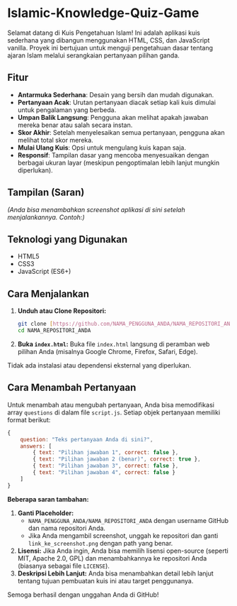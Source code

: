 # Islamic-Knowledge-Quiz-Game
Selamat datang di Kuis Pengetahuan Islam! Ini adalah aplikasi kuis sederhana yang dibangun menggunakan HTML, CSS, dan JavaScript vanilla. Proyek ini bertujuan untuk menguji pengetahuan dasar tentang ajaran Islam melalui serangkaian pertanyaan pilihan ganda.

## Fitur

* **Antarmuka Sederhana**: Desain yang bersih dan mudah digunakan.
* **Pertanyaan Acak**: Urutan pertanyaan diacak setiap kali kuis dimulai untuk pengalaman yang berbeda.
* **Umpan Balik Langsung**: Pengguna akan melihat apakah jawaban mereka benar atau salah secara instan.
* **Skor Akhir**: Setelah menyelesaikan semua pertanyaan, pengguna akan melihat total skor mereka.
* **Mulai Ulang Kuis**: Opsi untuk mengulang kuis kapan saja.
* **Responsif**: Tampilan dasar yang mencoba menyesuaikan dengan berbagai ukuran layar (meskipun pengoptimalan lebih lanjut mungkin diperlukan).

## Tampilan (Saran)

*(Anda bisa menambahkan screenshot aplikasi di sini setelah menjalankannya. Contoh:)*
## Teknologi yang Digunakan

* HTML5
* CSS3
* JavaScript (ES6+)

## Cara Menjalankan

1.  **Unduh atau Clone Repositori:**
    ```bash
    git clone [https://github.com/NAMA_PENGGUNA_ANDA/NAMA_REPOSITORI_ANDA.git](https://github.com/NAMA_PENGGUNA_ANDA/NAMA_REPOSITORI_ANDA.git)
    cd NAMA_REPOSITORI_ANDA
    ```
2.  **Buka `index.html`:**
    Buka file `index.html` langsung di peramban web pilihan Anda (misalnya Google Chrome, Firefox, Safari, Edge).

Tidak ada instalasi atau dependensi eksternal yang diperlukan.

## Cara Menambah Pertanyaan

Untuk menambah atau mengubah pertanyaan, Anda bisa memodifikasi array `questions` di dalam file `script.js`. Setiap objek pertanyaan memiliki format berikut:

```javascript
{
    question: "Teks pertanyaan Anda di sini?",
    answers: [
        { text: "Pilihan jawaban 1", correct: false },
        { text: "Pilihan jawaban 2 (benar)", correct: true },
        { text: "Pilihan jawaban 3", correct: false },
        { text: "Pilihan jawaban 4", correct: false }
    ]
}
```

**Beberapa saran tambahan:**

1.  **Ganti Placeholder:**
    * `NAMA_PENGGUNA_ANDA/NAMA_REPOSITORI_ANDA` dengan username GitHub dan nama repositori Anda.
    * Jika Anda mengambil screenshot, unggah ke repositori dan ganti `link_ke_screenshot.png` dengan path yang benar.
2.  **Lisensi:** Jika Anda ingin, Anda bisa memilih lisensi open-source (seperti MIT, Apache 2.0, GPL) dan menambahkannya ke repositori Anda (biasanya sebagai file `LICENSE`).
3.  **Deskripsi Lebih Lanjut:** Anda bisa menambahkan detail lebih lanjut tentang tujuan pembuatan kuis ini atau target penggunanya.

Semoga berhasil dengan unggahan Anda di GitHub!
